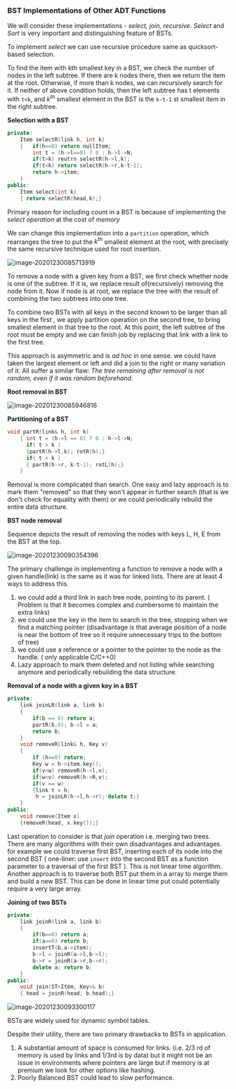 ### BST Implementations of Other ADT Functions

We will consider these implementations - *select, join, recursive*. *Select* and *Sort* is very important and distinguishing feature of BSTs.

To implement *select* we can use recursive procedure same as quicksort-based selection.

To find the item with kth smallest key in a BST, we check the number of nodes in the left subtree. If there are k nodes there, then we return the item at the root. Otherwise, if more than k nodes, we can recursively search for it. If neither of above condition holds, then the left subtree has t elements with `t<k`, and $k^{th}$ smallest element in the BST is the `k-t-1` st smallest item in the right subtree.

**Selection with a BST**

````c++
private:
	Item selectR(link h, int k)
    {	if(h==0) return nullItem;
    	int t = (h->l==0) ? 0 : h->l->N;
    	if(t>k) reutrn selectR(h->l,k);
    	if(t<k) return selectR(h->r,k-t-1);
    	return h->item;
    }
public:
	Item select(int k)
    { return selectR(head,k);}
````

Primary reason for including count in a BST is because of implementing the *select operation* at the cost of *memory*

We can change this implementation into a `partition` operation, which rearranges the tree to put the $k^{th}$ smallest element at the root, with precisely the same recursive technique used for root insertion.

![image-20201230085713919](9-BST_Implementations_of_Other_ADT_functions.assets/image-20201230085713919.png)

To remove a node with a given key from a BST, we first check whether node is one of the subtree. If it is, we replace result of(recursively) removing the node from it. Now if node is at  root, we replace the tree with the result of combining the two subtrees into one tree.

To combine two BSTs with all keys in the second known to be larger than all keys in the first , we apply partition operation on the second tree, to bring smallest element in that tree to the root. At this point, the left subtree of the root must be empty and we can finish job by replacing that link with a link to the first tree.

This approach is asymmetric and is *ad hoc* in one sense. we could have taken the largest element or left and did a join to the right or many variation of it. All suffer a similar flaw: *The tree remaining after removal is not random, even if it was random beforehand.*

**Root removal in BST**

![image-20201230085946816](9-BST_Implementations_of_Other_ADT_functions.assets/image-20201230085946816.png)

**Partitioning of a BST**

````c++
void partR(link& h, int k)
	{ int t = (h->l == 0) ? 0 : h->l->N;
      if( t > k )
      {partR(h->l,k); rotR(h);}
      if( t < k )
      { partR(h->r, k-t-1); rotL(h);}
    }
````

Removal is more complicated than search. One easy and lazy approach is to mark them "removed" so that they won't appear in further search (that is we don't check for equality with them) or we could periodically rebuild the entire data structure.

**BST node removal**

Sequence depicts the result of removing the nodes with keys L, H, E from the BST at the top.

![image-20201230090354396](9-BST_Implementations_of_Other_ADT_functions.assets/image-20201230090354396.png)

The primary challenge in implementing a function to remove a node with a given handle(link) is the same as it was for linked lists. There are    at least 4 ways to address this.

1. we could add a third link in each tree node, pointing to its parent. ( Problem is that it becomes complex and cumbersome to maintain the extra links)
2. we could use the key in the item to search in the tree, stopping when we find a matching pointer (disadvantage is that average position of a node is near the bottom of tree so it require unnecessary trips to the bottom of tree)
3. we could use a reference or a pointer to the pointer to the node as the handle. ( only applicable C/C++0)
4. Lazy approach to mark them deleted and not listing while searching anymore and periodically rebuilding the data structure.

**Removal of a node with a given key in a BST**

````c++
private:
	link joinLR(link a, link b)
    {
        if(b == 0) return a;
        partR(b,0); b->l = a;
        return b;
    }
	void removeR(link& h, Key v)
    {
        if (h==0) return;
        Key w = h->item.key();
        if(v<w) removeR(h->l,v);
        if(w<v) removeR(h->R,v);
        if(v == w)
        {link t = h;
         h = joinLR(h->l,h->r); delete t;}
    }
public:
	void remove(Item x)
    {removeR(head, x.key());}
````

Last operation to consider is that *join* operation i.e. merging two trees. There are many algorithms with their own disadvantages and advantages. for example we could traverse first BST, inserting each of its node into the second BST ( one-liner: use `insert` into the second BST as a function parameter to a traversal of the first BST ). This is not linear time algorithm. Another approach is to traverse both BST put them in a array to merge them and build a new BST. This can be done in linear time put could potentially require a very large array.

**Joining of two BSTs**

````c++
private:
	link joinR(link a, link b)
    {
        if(b==0) return a;
        if(a==0) return b;
        insertT(b,a->item);
        b->l = joinR(a->l,b->l);
        b->r = joinR(a->r,b->r);
        delete a; return b;
    }
public:
	void join(ST<Item, Key>& b)
    { head = joinR(head, b.head);}
````

![image-20201230093300117](9-BST_Implementations_of_Other_ADT_functions.assets/image-20201230093300117.png)

BSTs are widely used for dynamic symbol tables.

Despite their utility, there are two primary drawbacks to BSTs in application.

1. A substantial amount of space is consumed for links. (i.e. 2/3 rd of memory is used by links and 1/3rd is by data) but it might not be an issue in environments where pointers are large but if memory is at premium we look for other options like hashing.
2. Poorly Balanced BST could lead to slow performance.

